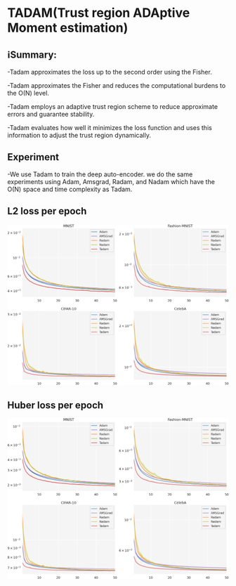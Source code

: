 # TADAM(Trust region ADAptive Moment estimation)


## ℹ️Summary:

-Tadam approximates the loss up to the second order using the Fisher.

-Tadam approximates the Fisher and reduces the computational burdens to the O(N) level.

-Tadam employs an adaptive trust region scheme to reduce approximate errors and guarantee stability. 

-Tadam evaluates how well it minimizes the loss function and uses this information to adjust the trust region dynamically.

## Experiment

-We use Tadam to train the deep auto-encoder.  we do the same experiments using Adam, Amsgrad, Radam, and Nadam which have the O(N) space and time complexity as Tadam.

## L2 loss per epoch

![L2 loss per epoch](/images/loss_mse_step.png)

## Huber loss per epoch

![huber loss per epoch](/images/loss_huber_step.png)
